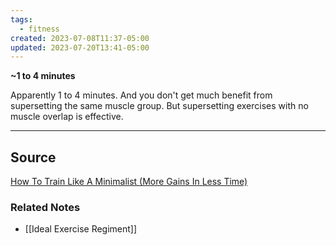 ```yaml
---
tags:
  - fitness
created: 2023-07-08T11:37-05:00
updated: 2023-07-20T13:41-05:00
---
```

**~1 to 4 minutes**

Apparently 1 to 4 minutes. And you don't get much benefit from supersetting the same muscle group. But supersetting exercises with no muscle overlap is effective.

---



## Source

[How To Train Like A Minimalist (More Gains In Less Time)](https://youtu.be/xc4OtzAnVMI)

### Related Notes
- [[Ideal Exercise Regiment]]